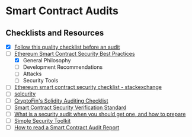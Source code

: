 # Smart Contract Audits

## Checklists and Resources

- [X] [Follow this quality checklist before an audit](https://blog.openzeppelin.com/follow-this-quality-checklist-before-an-audit-8cc6a0e44845/)
- [ ] [Ethereum Smart Contract Security Best Practices](https://consensys.github.io/smart-contract-best-practices/)
    - [X] General Philosophy
    - [ ] Development Recommendations
    - [ ] Attacks
    - [ ] Security Tools
- [ ] [Ethereum smart contract security checklist - stackexchange](https://ethereum.stackexchange.com/questions/8551/ethereum-smart-contract-security-checklist/8593#8593)
- [ ] [solcurity](https://github.com/Rari-Capital/solcurity)
- [ ] [CryptoFin's Solidity Auditing Checklist](https://github.com/cryptofinlabs/audit-checklist)
- [ ] [Smart Contract Security Verification Standard](https://securing.github.io/SCSVS/)
- [ ] [What is a security audit when you should get one, and how to prepare](https://our.status.im/what-is-a-security-audit-when-you-should-get-one-and-how-to-prepare/)
- [ ] [Simple Security Toolkit](https://github.com/nascentxyz/simple-security-toolkit#readme)
- [ ] [How to read a Smart Contract Audit Report](https://bowtiedisland.com/how-to-read-a-smart-contract-audit-report/)